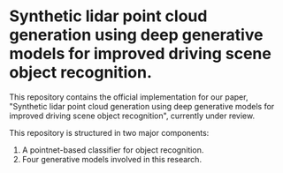 # Synthetic lidar point cloud generation using deep generative models for improved driving scene object recognition.

This repository contains the official implementation for our paper, "Synthetic lidar point cloud generation using deep generative models for improved driving scene object recognition", currently under review.

This repository is structured in two major components:
1. A pointnet-based classifier for object recognition.
2. Four generative models involved in this research.

